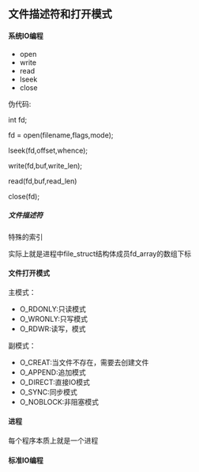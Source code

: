 ## 文件描述符和打开模式

#### 系统IO编程

- open
- write
- read
- lseek
- close

伪代码:

int fd;

fd = open(filename,flags,mode);

lseek(fd,offset,whence);

write(fd,buf,write_len);

read(fd,buf,read_len)

close(fd);

##### 文件描述符

特殊的索引

实际上就是进程中file_struct结构体成员fd_array的数组下标

#### 文件打开模式

主模式：

- O_RDONLY:只读模式
- O_WRONLY:只写模式
- O_RDWR:读写，模式

副模式：

- O_CREAT:当文件不存在，需要去创建文件
- O_APPEND:追加模式
- O_DIRECT:直接IO模式
- O_SYNC:同步模式
- O_NOBLOCK:非阻塞模式

#### 进程

每个程序本质上就是一个进程



#### 标准IO编程



